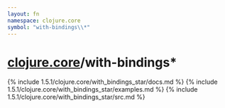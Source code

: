 ```yaml
---
layout: fn
namespace: clojure.core
symbol: "with-bindings\\*"
---
```


# [clojure.core](../)/with-bindings\*

{% include 1.5.1/clojure.core/with_bindings_star/docs.md %}
{% include 1.5.1/clojure.core/with_bindings_star/examples.md %}
{% include 1.5.1/clojure.core/with_bindings_star/src.md %}

